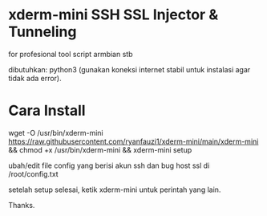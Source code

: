 # xderm-mini SSH SSL Injector & Tunneling
for profesional tool script armbian stb

dibutuhkan: python3 (gunakan koneksi internet stabil untuk instalasi agar tidak ada error).

# Cara Install
wget -O /usr/bin/xderm-mini https://raw.githubusercontent.com/ryanfauzi1/xderm-mini/main/xderm-mini && chmod +x /usr/bin/xderm-mini && xderm-mini setup

ubah/edit file config yang berisi akun ssh dan bug host ssl di /root/config.txt

setelah setup selesai, ketik xderm-mini untuk perintah yang lain.

Thanks.
